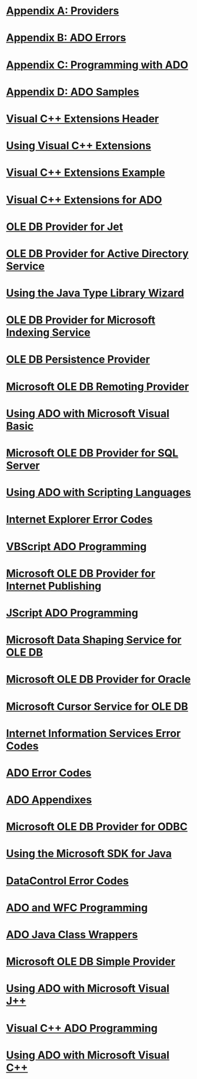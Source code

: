 # [Appendix A: Providers](appendix-a-providers.md)
# [Appendix B: ADO Errors](appendix-b-ado-errors.md)
# [Appendix C: Programming with ADO](appendix-c-programming-with-ado.md)
# [Appendix D: ADO Samples](appendix-d-ado-samples.md)

# [Visual C++ Extensions Header](visual-c-extensions-header.md)
# [Using Visual C++ Extensions](using-visual-c-extensions.md)
# [Visual C++ Extensions Example](visual-c-extensions-example.md)
# [Visual C++ Extensions for ADO](visual-c-extensions-for-ado.md)

# [OLE DB Provider for Jet](microsoft-ole-db-provider-for-microsoft-jet.md)
# [OLE DB Provider for Active Directory Service](microsoft-ole-db-provider-for-microsoft-active-directory-service.md)
# [Using the Java Type Library Wizard](using-the-java-type-library-wizard.md)
# [OLE DB Provider for Microsoft Indexing Service](microsoft-ole-db-provider-for-microsoft-indexing-service.md)
# [OLE DB Persistence Provider](microsoft-ole-db-persistence-provider-ado-service-provider.md)
# [Microsoft OLE DB Remoting Provider](microsoft-ole-db-remoting-provider-ado-service-provider.md)
# [Using ADO with Microsoft Visual Basic](using-ado-with-microsoft-visual-basic.md)
# [Microsoft OLE DB Provider for SQL Server](microsoft-ole-db-provider-for-sql-server.md)

# [Using ADO with Scripting Languages](using-ado-with-scripting-languages.md)
# [Internet Explorer Error Codes](internet-explorer-error-codes.md)
# [VBScript ADO Programming](vbscript-ado-programming.md)
# [Microsoft OLE DB Provider for Internet Publishing](microsoft-ole-db-provider-for-internet-publishing.md)
# [JScript ADO Programming](jscript-ado-programming.md)
# [Microsoft Data Shaping Service for OLE DB](microsoft-data-shaping-service-for-ole-db-ado-service-provider.md)
# [Microsoft OLE DB Provider for Oracle](microsoft-ole-db-provider-for-oracle.md)
# [Microsoft Cursor Service for OLE DB](microsoft-cursor-service-for-ole-db-ado-service-component.md)
# [Internet Information Services Error Codes](internet-information-services-error-codes.md)
# [ADO Error Codes](ado-error-codes.md)
# [ADO Appendixes](ado-appendixes.md)
# [Microsoft OLE DB Provider for ODBC](microsoft-ole-db-provider-for-odbc.md)
# [Using the Microsoft SDK for Java](using-the-microsoft-sdk-for-java.md)

# [DataControl Error Codes](datacontrol-error-codes.md)
# [ADO and WFC Programming](ado-and-wfc-programming.md)
# [ADO Java Class Wrappers](ado-java-class-wrappers.md)
# [Microsoft OLE DB Simple Provider](microsoft-ole-db-simple-provider.md)
# [Using ADO with Microsoft Visual J++](using-ado-with-microsoft-visual-j.md)
# [Visual C++ ADO Programming](visual-c-ado-programming.md)
# [Using ADO with Microsoft Visual C++](using-ado-with-microsoft-visual-c.md)